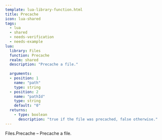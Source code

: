 ```yaml
---
template: lua-library-function.html
title: Precache
icon: lua-shared
tags:
  - lua
  - shared
  - needs-verification
  - needs-example
lua:
  library: Files
  function: Precache
  realm: shared
  description: "Precache a file."
  
  arguments:
  - position: 1
    name: "path"
    type: string
  - position: 2
    name: "pathId"
    type: string
    default: "0"
  returns:
    - type: boolean
      description: "true if the file was precached, false otherwise."
---
```


<div class="lua__search__keywords">
Files.Precache &#x2013; Precache a file.
</div>

